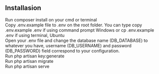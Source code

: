 ## Installasion 
Run composer install on your cmd or terminal
<br>
Copy .env.example file to .env on the root folder. You can type copy .env.example .env if using command prompt Windows or cp .env.example .env if using terminal, Ubuntu
<br>
Open your .env file and change the database name (DB_DATABASE) to whatever you have, username (DB_USERNAME) and password (DB_PASSWORD) field correspond to your configuration.
<br>
Run php artisan key:generate
<br>
Run php artisan migrate
<br>
Run php artisan serve
<br>
